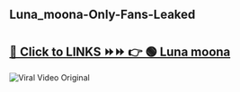 
 ## Luna_moona-Only-Fans-Leaked

# <h2><a href="https://clipsfans.com/Luna_moona&ref=git">🔗 Click to LINKS ⏩⏩ 👉 🟢 Luna moona </a></h2>

<a href="https://clipsfans.com/Luna_moona&ref=git" rel="nofollow" data-target="animated-image.originalLink"><img src="https://i.ibb.co.com/xMMVF88/686577567.gif" alt="Viral Video Original" style="max-width: 100%; display: inline-block;" data-target="animated-image.originalImage"></a>
